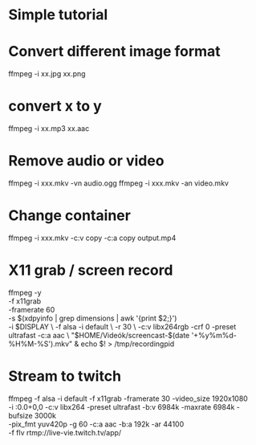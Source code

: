 # Simple tutorial

# Convert different image format
ffmpeg -i xx.jpg xx.png

# convert x to y
ffmpeg -i xx.mp3 xx.aac

# Remove audio or video
ffmpeg -i xxx.mkv -vn  audio.ogg
ffmpeg -i xxx.mkv -an video.mkv

# Change container
ffmpeg -i xxx.mkv -c:v copy -c:a copy output.mp4

# X11 grab / screen record
ffmpeg -y \
	-f x11grab \
	-framerate 60 \
	-s $(xdpyinfo | grep dimensions | awk '{print $2;}') \
	-i $DISPLAY \
	-f alsa -i default \
	-r 30 \
 	-c:v libx264rgb -crf 0 -preset ultrafast -c:a aac \
	"$HOME/Videók/screencast-$(date '+%y%m%d-%H%M-%S').mkv" &
	echo $! > /tmp/recordingpid


# Stream to twitch
ffmpeg -f alsa -i default -f x11grab -framerate 30 -video_size 1920x1080 \
-i :0.0+0,0 -c:v libx264 -preset ultrafast -b:v 6984k -maxrate 6984k -bufsize 3000k \
-pix_fmt yuv420p -g 60 -c:a aac -b:a 192k -ar 44100 \
-f flv rtmp://live-vie.twitch.tv/app/
